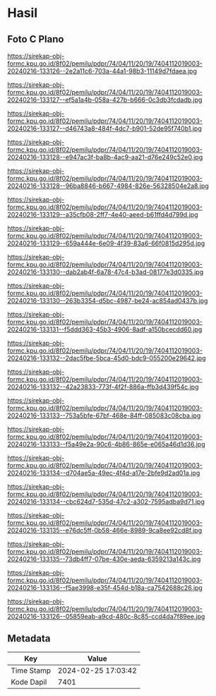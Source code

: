 # Hasil

## Foto C Plano

https://sirekap-obj-formc.kpu.go.id/8f02/pemilu/pdpr/74/04/11/20/19/7404112019003-20240216-133126--2e2a11c6-703a-44a1-98b3-11149d7fdaea.jpg

https://sirekap-obj-formc.kpu.go.id/8f02/pemilu/pdpr/74/04/11/20/19/7404112019003-20240216-133127--ef5a1a4b-058a-427b-b666-0c3db3fcdadb.jpg

https://sirekap-obj-formc.kpu.go.id/8f02/pemilu/pdpr/74/04/11/20/19/7404112019003-20240216-133127--d46743a8-484f-4dc7-b901-52de95f740b1.jpg

https://sirekap-obj-formc.kpu.go.id/8f02/pemilu/pdpr/74/04/11/20/19/7404112019003-20240216-133128--e947ac3f-ba8b-4ac9-aa21-d76e249c52e0.jpg

https://sirekap-obj-formc.kpu.go.id/8f02/pemilu/pdpr/74/04/11/20/19/7404112019003-20240216-133128--96ba8846-b667-4984-826e-56328504e2a8.jpg

https://sirekap-obj-formc.kpu.go.id/8f02/pemilu/pdpr/74/04/11/20/19/7404112019003-20240216-133129--a35cfb08-2ff7-4e40-aeed-b61ffd4d799d.jpg

https://sirekap-obj-formc.kpu.go.id/8f02/pemilu/pdpr/74/04/11/20/19/7404112019003-20240216-133129--659a444e-6e09-4f39-83a6-66f0815d295d.jpg

https://sirekap-obj-formc.kpu.go.id/8f02/pemilu/pdpr/74/04/11/20/19/7404112019003-20240216-133130--dab2ab4f-6a78-47c4-b3ad-08177e3d0335.jpg

https://sirekap-obj-formc.kpu.go.id/8f02/pemilu/pdpr/74/04/11/20/19/7404112019003-20240216-133130--263b3354-d5bc-4987-be24-ac854ad0437b.jpg

https://sirekap-obj-formc.kpu.go.id/8f02/pemilu/pdpr/74/04/11/20/19/7404112019003-20240216-133131--f5ddd363-45b3-4906-8adf-a150bcecdd60.jpg

https://sirekap-obj-formc.kpu.go.id/8f02/pemilu/pdpr/74/04/11/20/19/7404112019003-20240216-133132--2dac5fbe-5bca-45d0-bdc9-055200e29642.jpg

https://sirekap-obj-formc.kpu.go.id/8f02/pemilu/pdpr/74/04/11/20/19/7404112019003-20240216-133132--42a23833-773f-4f2f-886a-ffb3d439f54c.jpg

https://sirekap-obj-formc.kpu.go.id/8f02/pemilu/pdpr/74/04/11/20/19/7404112019003-20240216-133133--753a5bfe-67bf-468e-84ff-085083c08cba.jpg

https://sirekap-obj-formc.kpu.go.id/8f02/pemilu/pdpr/74/04/11/20/19/7404112019003-20240216-133133--f5a49e2a-90c6-4b86-865e-e065a46d1d36.jpg

https://sirekap-obj-formc.kpu.go.id/8f02/pemilu/pdpr/74/04/11/20/19/7404112019003-20240216-133134--d704ae5a-49ec-4f4d-a17e-2bfe9d2ad01a.jpg

https://sirekap-obj-formc.kpu.go.id/8f02/pemilu/pdpr/74/04/11/20/19/7404112019003-20240216-133134--cbc624d7-535d-47c2-a302-7595adba9d71.jpg

https://sirekap-obj-formc.kpu.go.id/8f02/pemilu/pdpr/74/04/11/20/19/7404112019003-20240216-133135--e76dc5ff-0b58-466e-8989-9ca8ee92cd8f.jpg

https://sirekap-obj-formc.kpu.go.id/8f02/pemilu/pdpr/74/04/11/20/19/7404112019003-20240216-133135--73db4ff7-07be-430e-aeda-6359213a143c.jpg

https://sirekap-obj-formc.kpu.go.id/8f02/pemilu/pdpr/74/04/11/20/19/7404112019003-20240216-133136--f5ae3998-e35f-454d-b18a-ca7542688c26.jpg

https://sirekap-obj-formc.kpu.go.id/8f02/pemilu/pdpr/74/04/11/20/19/7404112019003-20240216-133126--05859eab-a9cd-480c-8c85-ccd4da7f89ee.jpg


## Metadata

| Key        | Value               |
| ---------- | ------------------- |
| Time Stamp | 2024-02-25 17:03:42 |
| Kode Dapil | 7401                |




